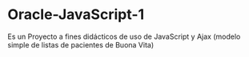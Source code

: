 # Oracle-JavaScript-1
Es un Proyecto a fines didácticos de uso de JavaScript y Ajax  (modelo simple de listas de pacientes de Buona Vita)
